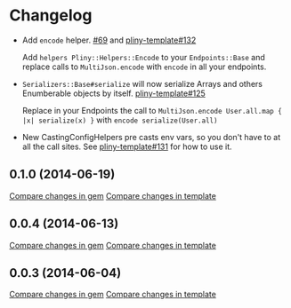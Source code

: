 # Changelog

* Add `encode` helper.
  [#69](https://github.com/interagent/pliny/pull/69) and [pliny-template#132](https://github.com/interagent/pliny-template/pull/132)

  Add `helpers Pliny::Helpers::Encode` to your `Endpoints::Base` and replace calls to `MultiJson.encode` with `encode` in all your endpoints.
* `Serializers::Base#serialize` will now serialize Arrays and others Enumberable objects by itself.
  [pliny-template#125](https://github.com/interagent/pliny-template/pull/125)

  Replace in your Endpoints the call to `MultiJson.encode User.all.map { |x| serialize(x) }` with `encode serialize(User.all)`
* New CastingConfigHelpers pre casts env vars, so you don't have to at all the call sites.
  See [pliny-template#131](https://github.com/interagent/pliny-template/pull/131) for how to use it.

## 0.1.0 (2014-06-19)

[Compare changes in gem](https://github.com/interagent/pliny/compare/v0.0.4...v0.1.0)
[Compare changes in template](https://github.com/interagent/pliny-template/compare/v0.0.4...v0.1.0)

## 0.0.4 (2014-06-13)

[Compare changes in gem](https://github.com/interagent/pliny/compare/v0.0.3...v0.0.4)
[Compare changes in template](https://github.com/interagent/pliny-template/compare/v0.0.3...v0.0.4)

## 0.0.3 (2014-06-04)

[Compare changes in gem](https://github.com/interagent/pliny/compare/v0.0.1...v0.0.3)
[Compare changes in template](https://github.com/interagent/pliny-template/compare/v0.0.1...v0.0.3)
